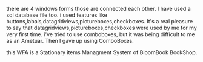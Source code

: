 there are 4 windows forms those are connected each other.
I have used a sql database file too.
i used features like buttons,labals,datagridviews,pictureboxes,checkboxes.
It's a real pleasure to say that datagridviews,pictureboxes,checkboxes were used by me for my very first time.
i've tried to use comboboxes, but it was being difficult to me as an Ametuar.
Then I gave up using ComboBoxes.

this WFA is a Stationary items Managment System of BloomBook BookShop.
